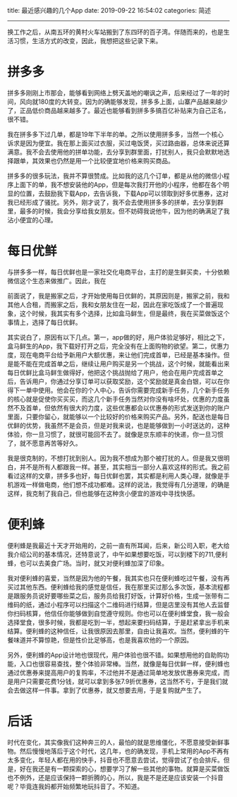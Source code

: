 title: 最近感兴趣的几个App
date: 2019-09-22 16:54:02
categories: 简述

--- 


换工作之后，从南五环的黄村火车站搬到了东四环的百子湾。伴随而来的，也是生活习惯，生活方式的改变，因此，我想把这些记录下来。

# 拼多多

拼多多刚刚上市那会，能够看到网络上劈天盖地的嘲讽之声，后来经过了一年的时间，风向就180度的大转变。因为的确能够发现，拼多多上面，山寨产品越来越少了，正品低价商品越来越多了。最近也能够看到拼多多搞百亿补贴来为自己正名，很不错。

我在拼多多下过几单，都是19年下半年的单。之所以使用拼多多，当然一个核心诉求是因为便宜。我在那上面买过衣服，买过电饭煲，买过路由器，总体来说还算满意。我不会去使用他的拼单功能，去分享到群里面，打扰别人，我只会默默地选择跟单，其效果也仍然是用一个比较便宜地价格来购买商品。

拼多多的很多玩法，我并不算很赞成。比如我的这几个订单，都是从他的微信小程序上面下的单，我不想安装他的App，但是每次我打开他的小程序，他都在各个明显的位置，去鼓励我下载App，去告诉我，下载App可以领取到好多优惠券，这对我已经形成了骚扰。另外，刚才说了，我不会去使用拼多多的拼单，去分享到群里，最多的时候，我会分享给我女朋友。但不妨碍我说他牛，因为他的确满足了我沾小便宜的心理。

# 每日优鲜

与拼多多一样，每日优鲜也是一家社交化电商平台，主打的是生鲜买卖，十分依赖微信这个生态来做推广。因此，我在

前面说了，我是搬家之后，才开始使用每日优鲜的，其原因则是，搬家之前，我和其他人合租，而搬家之后，我和女朋友住在一起，因此在家吃饭成了一个普遍现象，这个时候，我其实有多个选择，比如盒马鲜生，但是最终，我在买菜做饭这个事情上，选择了每日优鲜。

其实说白了，原因有以下几点。第一，app做的好，用户体验足够好，相比之下，盒马鲜生的App，我下载好打开之后，完全没有在上面购物的欲望。第二，优惠力度，现在电商平台给予新用户大额优惠，来让他们完成首单，已经是基本操作。但是能不能在完成首单之后，继续让用户购买是另一个挑战，这个时候，就能看出来每日优鲜比盒马鲜生做得好，他把这个挑战抛给了用户，他会在用户完成首单之后，告诉用户，你通过分享订单可以获取奖励，这个奖励就是真金白银，可以在你得下一单中使用。他会在你的个人中心，告诉你需要完成新手任务，几个新手任务的核心就是促使你买买买，而这几个新手任务当然对你没有啥坏处，优惠的力度虽然不及首单，但依然有很大的力度，这些优惠都会以优惠券的形式发送到你的账户里面，只要你留心，就能够以一个比较好的价格来购买产品。另外，配送也是每日优鲜的优势，我虽然不是会员，但是对我来说，也是能够做到一小时送达的，这种体验，你一旦习惯了，就很可能回不去了。就像是京东顺丰的快递，你一旦习惯了，就不愿意再苦等好久。

我是很克制的，不想打扰到别人。因为我不想成为那个被打扰的人。但是我又很明白，并不是所有人都跟我一样。甚至，其实相当一部分人喜欢这样的形式。我之前看过这样的文章，拼多多也好，每日优鲜也罢，其实都是利用人类心理，就像是手机游戏一样做电商，他们想不成功都难。这样的说法，我觉得有几分道理，的确是这样，我克制了我自己，但也能够在这种贪小便宜的游戏中寻找快感。

# 便利蜂

便利蜂是我最近十天才开始用的，之前一直有所耳闻，后来，新公司入职，老大给我介绍公司的基本情况，还特意说了，中午如果想要吃饭，可以到楼下的711,便利蜂，也可以去美食广场。当时，就又对便利蜂加深了印象。

我对便利蜂的喜爱，当然是因为他的午餐，我其实也只在便利蜂吃过午餐，没有再买过其他东西。便利蜂给我的感觉是信任，我在那里买过那么多次饭，基本流程都是跟服务员说好要哪些菜之后，服务员给我打好饭，计算好价格，生成一张带有二维码的纸，通过小程序可以扫描这个二维码进行结算，但是店里没有其他人去监督你扫码核算，他信任你能够做到自觉遵守规则。你也可以在便利蜂堂食，我一般会选择堂食，很多时候，我都是吃到一半，想起来要扫码结算，于是赶紧拿出手机来结算。便利蜂的这种信任，让我很原因去那里，自由让我喜欢。当然，便利蜂的午餐味道并不算惊艳，但是性价比足够高，也是我喜欢他的一个原因。

另外，便利蜂的App设计地也很现代，用户体验也很不错。如果想用他的自助购功能，入口也很容易查找，整个体验非常棒。当然，就像是每日优鲜一样，便利蜂也通过优惠券来提高用户的复购率，不过他并不是通过简单地发放优惠券来完成，而是用户只需要花费1分钱，就可以拿到多张7.9折优惠券，这当然不亏，于是我们就会去做这样一件事。拿到了优惠券，就又想要去用，于是复购就产生了。

# 后话

时代在变化，其实像我们这种奔三的人，最怕的就是思维僵化，不愿意接受新鲜事物。然后慢慢地落后于这个时代，这几年，也的确发现，手机上常用的App不再有太多变化，年轻人都在用的快手，抖音也不愿意去尝试，觉得尝试了也会排斥。但是，好在我还是有一颗探索的心，想要学习了解一些其他的事物。就算是买菜做饭也不例外，还是应该保持一颗折腾的心，所以，我是不是还是应该安装一个抖音呢？毕竟连我妈都开始频繁地玩抖音了。不知道。

